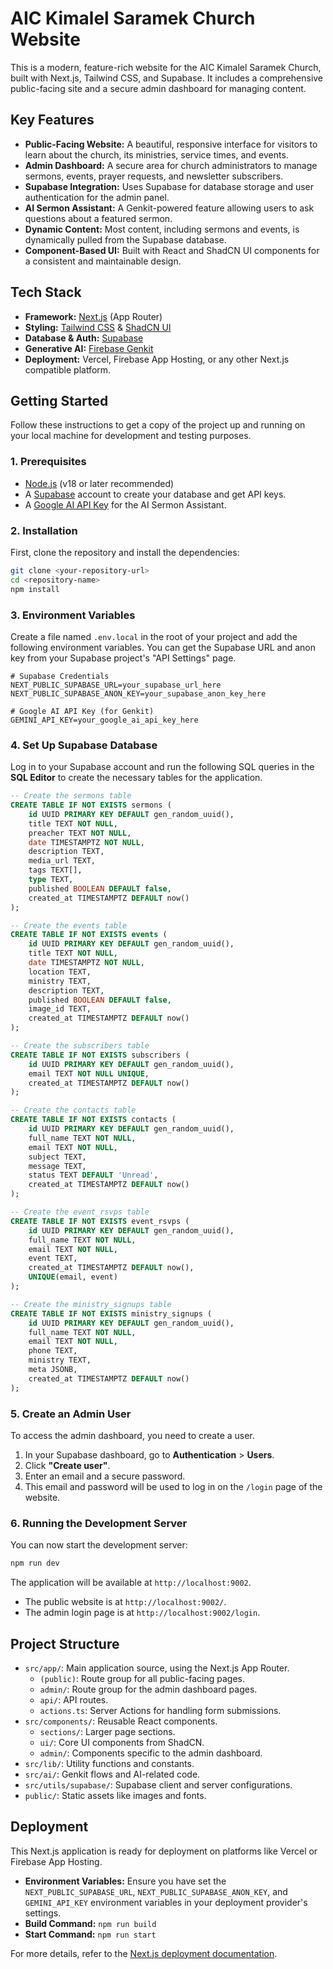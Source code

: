 # AIC Kimalel Saramek Church Website

This is a modern, feature-rich website for the AIC Kimalel Saramek Church, built with Next.js, Tailwind CSS, and Supabase. It includes a comprehensive public-facing site and a secure admin dashboard for managing content.

## Key Features

- **Public-Facing Website:** A beautiful, responsive interface for visitors to learn about the church, its ministries, service times, and events.
- **Admin Dashboard:** A secure area for church administrators to manage sermons, events, prayer requests, and newsletter subscribers.
- **Supabase Integration:** Uses Supabase for database storage and user authentication for the admin panel.
- **AI Sermon Assistant:** A Genkit-powered feature allowing users to ask questions about a featured sermon.
- **Dynamic Content:** Most content, including sermons and events, is dynamically pulled from the Supabase database.
- **Component-Based UI:** Built with React and ShadCN UI components for a consistent and maintainable design.

## Tech Stack

- **Framework:** [Next.js](https://nextjs.org/) (App Router)
- **Styling:** [Tailwind CSS](https://tailwindcss.com/) & [ShadCN UI](https://ui.shadcn.com/)
- **Database & Auth:** [Supabase](https://supabase.io/)
- **Generative AI:** [Firebase Genkit](https://firebase.google.com/docs/genkit)
- **Deployment:** Vercel, Firebase App Hosting, or any other Next.js compatible platform.

## Getting Started

Follow these instructions to get a copy of the project up and running on your local machine for development and testing purposes.

### 1. Prerequisites

- [Node.js](https://nodejs.org/) (v18 or later recommended)
- A [Supabase](https://supabase.io/) account to create your database and get API keys.
- A [Google AI API Key](https://aistudio.google.com/app/apikey) for the AI Sermon Assistant.

### 2. Installation

First, clone the repository and install the dependencies:

```bash
git clone <your-repository-url>
cd <repository-name>
npm install
```

### 3. Environment Variables

Create a file named `.env.local` in the root of your project and add the following environment variables. You can get the Supabase URL and anon key from your Supabase project's "API Settings" page.

```
# Supabase Credentials
NEXT_PUBLIC_SUPABASE_URL=your_supabase_url_here
NEXT_PUBLIC_SUPABASE_ANON_KEY=your_supabase_anon_key_here

# Google AI API Key (for Genkit)
GEMINI_API_KEY=your_google_ai_api_key_here
```

### 4. Set Up Supabase Database

Log in to your Supabase account and run the following SQL queries in the **SQL Editor** to create the necessary tables for the application.

```sql
-- Create the sermons table
CREATE TABLE IF NOT EXISTS sermons (
    id UUID PRIMARY KEY DEFAULT gen_random_uuid(),
    title TEXT NOT NULL,
    preacher TEXT NOT NULL,
    date TIMESTAMPTZ NOT NULL,
    description TEXT,
    media_url TEXT,
    tags TEXT[],
    type TEXT,
    published BOOLEAN DEFAULT false,
    created_at TIMESTAMPTZ DEFAULT now()
);

-- Create the events table
CREATE TABLE IF NOT EXISTS events (
    id UUID PRIMARY KEY DEFAULT gen_random_uuid(),
    title TEXT NOT NULL,
    date TIMESTAMPTZ NOT NULL,
    location TEXT,
    ministry TEXT,
    description TEXT,
    published BOOLEAN DEFAULT false,
    image_id TEXT,
    created_at TIMESTAMPTZ DEFAULT now()
);

-- Create the subscribers table
CREATE TABLE IF NOT EXISTS subscribers (
    id UUID PRIMARY KEY DEFAULT gen_random_uuid(),
    email TEXT NOT NULL UNIQUE,
    created_at TIMESTAMPTZ DEFAULT now()
);

-- Create the contacts table
CREATE TABLE IF NOT EXISTS contacts (
    id UUID PRIMARY KEY DEFAULT gen_random_uuid(),
    full_name TEXT NOT NULL,
    email TEXT NOT NULL,
    subject TEXT,
    message TEXT,
    status TEXT DEFAULT 'Unread',
    created_at TIMESTAMPTZ DEFAULT now()
);

-- Create the event_rsvps table
CREATE TABLE IF NOT EXISTS event_rsvps (
    id UUID PRIMARY KEY DEFAULT gen_random_uuid(),
    full_name TEXT NOT NULL,
    email TEXT NOT NULL,
    event TEXT,
    created_at TIMESTAMPTZ DEFAULT now(),
    UNIQUE(email, event)
);

-- Create the ministry_signups table
CREATE TABLE IF NOT EXISTS ministry_signups (
    id UUID PRIMARY KEY DEFAULT gen_random_uuid(),
    full_name TEXT NOT NULL,
    email TEXT NOT NULL,
    phone TEXT,
    ministry TEXT,
    meta JSONB,
    created_at TIMESTAMPTZ DEFAULT now()
);

```

### 5. Create an Admin User

To access the admin dashboard, you need to create a user.

1.  In your Supabase dashboard, go to **Authentication** > **Users**.
2.  Click **"Create user"**.
3.  Enter an email and a secure password.
4.  This email and password will be used to log in on the `/login` page of the website.

### 6. Running the Development Server

You can now start the development server:

```bash
npm run dev
```

The application will be available at `http://localhost:9002`.
- The public website is at `http://localhost:9002/`.
- The admin login page is at `http://localhost:9002/login`.

## Project Structure

- `src/app/`: Main application source, using the Next.js App Router.
  - `(public)`: Route group for all public-facing pages.
  - `admin/`: Route group for the admin dashboard pages.
  - `api/`: API routes.
  - `actions.ts`: Server Actions for handling form submissions.
- `src/components/`: Reusable React components.
  - `sections/`: Larger page sections.
  - `ui/`: Core UI components from ShadCN.
  - `admin/`: Components specific to the admin dashboard.
- `src/lib/`: Utility functions and constants.
- `src/ai/`: Genkit flows and AI-related code.
- `src/utils/supabase/`: Supabase client and server configurations.
- `public/`: Static assets like images and fonts.

## Deployment

This Next.js application is ready for deployment on platforms like Vercel or Firebase App Hosting.

- **Environment Variables:** Ensure you have set the `NEXT_PUBLIC_SUPABASE_URL`, `NEXT_PUBLIC_SUPABASE_ANON_KEY`, and `GEMINI_API_KEY` environment variables in your deployment provider's settings.
- **Build Command:** `npm run build`
- **Start Command:** `npm run start`

For more details, refer to the [Next.js deployment documentation](https://nextjs.org/docs/deployment).

